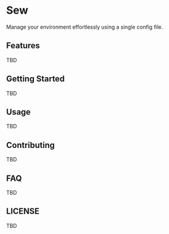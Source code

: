 # Sew

Manage your environment effortlessly using a single config file.

## Features
TBD

## Getting Started
TBD

## Usage
TBD

## Contributing
TBD

## FAQ
TBD

## LICENSE
TBD
